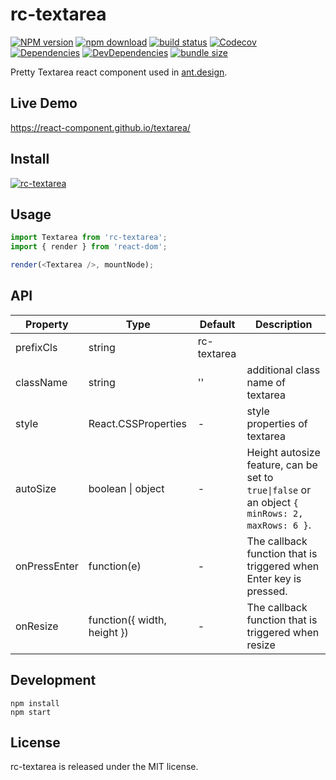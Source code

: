 # rc-textarea

[![NPM version][npm-image]][npm-url]
[![npm download][download-image]][download-url]
[![build status][travis-image]][travis-url]
[![Codecov][codecov-image]][codecov-url]
[![Dependencies][david-image]](david-url)
[![DevDependencies][david-dev-image]][david-dev-url]
[![bundle size][bundlephobia-image]][bundlephobia-url]

[npm-image]: http://img.shields.io/npm/v/rc-textarea.svg?style=flat-square
[npm-url]: http://npmjs.org/package/rc-textarea
[travis-image]: https://img.shields.io/travis/com/react-component/textarea.svg?style=flat-square
[travis-url]: https://travis-ci.com/react-component/textarea
[codecov-image]: https://img.shields.io/codecov/c/github/react-component/textarea/master.svg?style=flat-square
[codecov-url]: https://codecov.io/gh/react-component/textarea/branch/master
[david-url]: https://david-dm.org/react-component/textarea
[david-image]: https://david-dm.org/react-component/textarea/status.svg?style=flat-square
[david-dev-url]: https://david-dm.org/react-component/textarea?type=dev
[david-dev-image]: https://david-dm.org/react-component/textarea/dev-status.svg?style=flat-square
[download-image]: https://img.shields.io/npm/dm/rc-textarea.svg?style=flat-square
[download-url]: https://npmjs.org/package/rc-textarea
[bundlephobia-url]: https://bundlephobia.com/result?p=rc-textarea
[bundlephobia-image]: https://badgen.net/bundlephobia/minzip/rc-textarea

Pretty Textarea react component used in [ant.design](https://ant.design).

## Live Demo

https://react-component.github.io/textarea/

## Install

[![rc-textarea](https://nodei.co/npm/rc-textarea.png)](https://npmjs.org/package/rc-textarea)

## Usage

```js
import Textarea from 'rc-textarea';
import { render } from 'react-dom';

render(<Textarea />, mountNode);
```

## API

| Property     | Type                        | Default     | Description                                                                                     |
| ------------ | --------------------------- | ----------- | ----------------------------------------------------------------------------------------------- |
| prefixCls    | string                      | rc-textarea |                                                                                                 |
| className    | string                      | ''          | additional class name of textarea                                                               |
| style        | React.CSSProperties         | -           | style properties of textarea                                                                    |
| autoSize     | boolean \| object           | -           | Height autosize feature, can be set to `true\|false` or an object `{ minRows: 2, maxRows: 6 }`. |
| onPressEnter | function(e)                 | -           | The callback function that is triggered when Enter key is pressed.                              |
| onResize     | function({ width, height }) | -           | The callback function that is triggered when resize                                             |

## Development

```
npm install
npm start
```

## License

rc-textarea is released under the MIT license.
